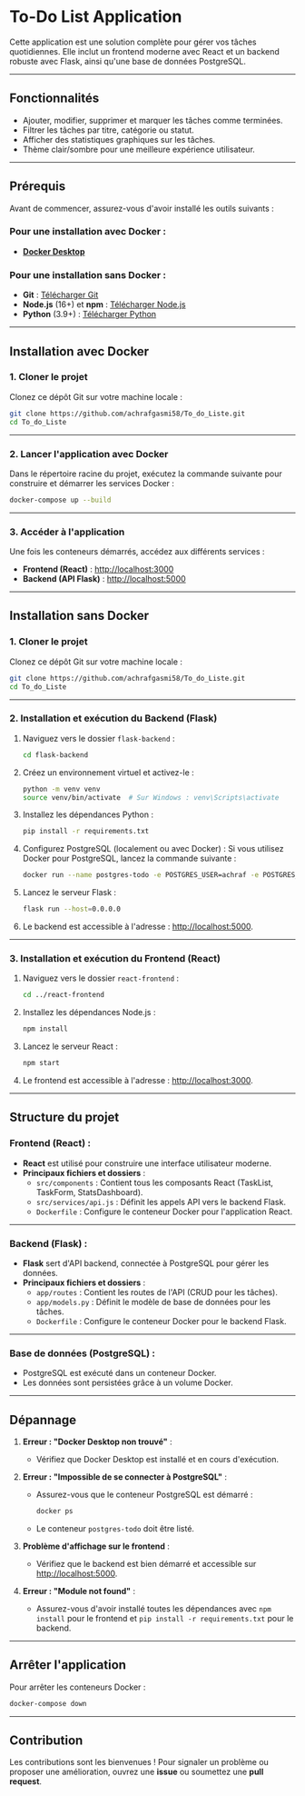 # To-Do List Application

Cette application est une solution complète pour gérer vos tâches quotidiennes. Elle inclut un frontend moderne avec React et un backend robuste avec Flask, ainsi qu'une base de données PostgreSQL.

---

## Fonctionnalités

- Ajouter, modifier, supprimer et marquer les tâches comme terminées.
- Filtrer les tâches par titre, catégorie ou statut.
- Afficher des statistiques graphiques sur les tâches.
- Thème clair/sombre pour une meilleure expérience utilisateur.

---

## Prérequis

Avant de commencer, assurez-vous d'avoir installé les outils suivants :

### Pour une installation avec Docker :
- **[Docker Desktop](https://www.docker.com/products/docker-desktop)**

### Pour une installation sans Docker :
- **Git** : [Télécharger Git](https://git-scm.com/downloads)
- **Node.js** (16+) et **npm** : [Télécharger Node.js](https://nodejs.org/)
- **Python** (3.9+) : [Télécharger Python](https://www.python.org/)

---

## Installation avec Docker

### **1. Cloner le projet**
Clonez ce dépôt Git sur votre machine locale :
```bash
git clone https://github.com/achrafgasmi58/To_do_Liste.git
cd To_do_Liste
```

---

### **2. Lancer l'application avec Docker**
Dans le répertoire racine du projet, exécutez la commande suivante pour construire et démarrer les services Docker :
```bash
docker-compose up --build
```

---

### **3. Accéder à l'application**
Une fois les conteneurs démarrés, accédez aux différents services :

- **Frontend (React)** : [http://localhost:3000](http://localhost:3000)
- **Backend (API Flask)** : [http://localhost:5000](http://localhost:5000)

---

## Installation sans Docker

### **1. Cloner le projet**
Clonez ce dépôt Git sur votre machine locale :
```bash
git clone https://github.com/achrafgasmi58/To_do_Liste.git
cd To_do_Liste
```

---

### **2. Installation et exécution du Backend (Flask)**

1. Naviguez vers le dossier `flask-backend` :
   ```bash
   cd flask-backend
   ```

2. Créez un environnement virtuel et activez-le :
   ```bash
   python -m venv venv
   source venv/bin/activate  # Sur Windows : venv\Scripts\activate
   ```

3. Installez les dépendances Python :
   ```bash
   pip install -r requirements.txt
   ```

4. Configurez PostgreSQL (localement ou avec Docker) :
   Si vous utilisez Docker pour PostgreSQL, lancez la commande suivante :
   ```bash
   docker run --name postgres-todo -e POSTGRES_USER=achraf -e POSTGRES_PASSWORD=Pearlexport58 -e POSTGRES_DB=todo_db -p 5433:5432 -d postgres
   ```

5. Lancez le serveur Flask :
   ```bash
   flask run --host=0.0.0.0
   ```

6. Le backend est accessible à l'adresse : [http://localhost:5000](http://localhost:5000).

---

### **3. Installation et exécution du Frontend (React)**

1. Naviguez vers le dossier `react-frontend` :
   ```bash
   cd ../react-frontend
   ```

2. Installez les dépendances Node.js :
   ```bash
   npm install
   ```

3. Lancez le serveur React :
   ```bash
   npm start
   ```

4. Le frontend est accessible à l'adresse : [http://localhost:3000](http://localhost:3000).

---

## Structure du projet

### **Frontend (React)** :
- **React** est utilisé pour construire une interface utilisateur moderne.
- **Principaux fichiers et dossiers** :
  - `src/components` : Contient tous les composants React (TaskList, TaskForm, StatsDashboard).
  - `src/services/api.js` : Définit les appels API vers le backend Flask.
  - `Dockerfile` : Configure le conteneur Docker pour l'application React.

---

### **Backend (Flask)** :
- **Flask** sert d'API backend, connectée à PostgreSQL pour gérer les données.
- **Principaux fichiers et dossiers** :
  - `app/routes` : Contient les routes de l'API (CRUD pour les tâches).
  - `app/models.py` : Définit le modèle de base de données pour les tâches.
  - `Dockerfile` : Configure le conteneur Docker pour le backend Flask.

---

### **Base de données (PostgreSQL)** :
- PostgreSQL est exécuté dans un conteneur Docker.
- Les données sont persistées grâce à un volume Docker.

---

## Dépannage

1. **Erreur : "Docker Desktop non trouvé"** :
   - Vérifiez que Docker Desktop est installé et en cours d'exécution.

2. **Erreur : "Impossible de se connecter à PostgreSQL"** :
   - Assurez-vous que le conteneur PostgreSQL est démarré :
     ```bash
     docker ps
     ```
   - Le conteneur `postgres-todo` doit être listé.

3. **Problème d'affichage sur le frontend** :
   - Vérifiez que le backend est bien démarré et accessible sur [http://localhost:5000](http://localhost:5000).

4. **Erreur : "Module not found"** :
   - Assurez-vous d'avoir installé toutes les dépendances avec `npm install` pour le frontend et `pip install -r requirements.txt` pour le backend.

---

## Arrêter l'application

Pour arrêter les conteneurs Docker :
```bash
docker-compose down
```

---

## Contribution

Les contributions sont les bienvenues ! Pour signaler un problème ou proposer une amélioration, ouvrez une **issue** ou soumettez une **pull request**.





